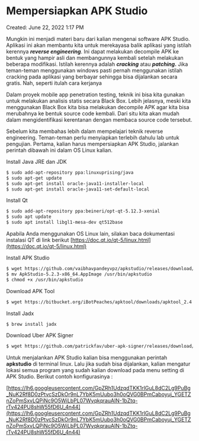 # Mempersiapkan APK Studio

Created: June 22, 2022 1:17 PM

Mungkin ini menjadi materi baru dari kalian mengenai software APK Studio. Aplikasi ini akan membantu kita untuk merekayasa balik aplikasi yang istilah kerennya ***reverse engineering***. Ini dapat melakukan decompile APK ke bentuk yang hampir asli dan membangunnya kembali setelah melakukan beberapa modifikasi. Istilah kerennya adalah ***cracking*** atau ***patching*.** Jika teman-teman menggunakan windows pasti pernah menggunakan istilah cracking pada aplikasi yang berbayar sehingga bisa dijalankan secara gratis. Nah, seperti itulah cara kerjanya

Dalam proyek mobile app penetration testing, teknik ini bisa kita gunakan untuk melakukan analisis statis secara Black Box. Lebih jelasnya, meski kita menggunakan Black Box kita bisa melakukan decompile APK agar kita bisa merubahnya ke bentuk source code kembali. Dari situ kita akan mudah dalam mengidentifikasi kerentanan dengan membaca source code tersebut.

Sebelum kita membahas lebih dalam mempelajari teknik reverse engineering. Teman-teman perlu menyiapkan terlebih dahulu lab untuk pengujian. Pertama, kalian harus mempersiapkan APK Studio, jalankan perintah dibawah ini dalam OS Linux kalian.

Install Java JRE dan JDK

```bash
$ sudo add-apt-repository ppa:linuxuprising/java
$ sudo apt-get update
$ sudo apt-get install oracle-java11-installer-local
$ sudo apt-get install oracle-java11-set-default-local
```

Install Qt

```bash
$ sudo add-apt-repository ppa:beineri/opt-qt-5.12.3-xenial
$ sudo apt update
$ sudo apt install libgl1-mesa-dev qt512base
```

Apabila Anda menggunakan OS Linux lain, silakan baca dokumentasi instalasi QT di link berikut [https://doc.qt.io/qt-5/linux.html](https://doc.qt.io/qt-5/linux.html)

Install APK Studio

```bash
$ wget https://github.com/vaibhavpandeyvpz/apkstudio/releases/download/5.2.3/ApkStudio-5.2.3-x86_64.AppImage
$ mv ApkStudio-5.2.3-x86_64.AppImage /usr/bin/apkstudio
$ chmod +x /usr/bin/apkstudio
```

Download APK Tool

```bash
$ wget https://bitbucket.org/iBotPeaches/apktool/downloads/apktool_2.4.1.jar
```

Install Jadx

```bash
$ brew install jadx
```

Download Uber APK Signer

```bash
$ wget https://github.com/patrickfav/uber-apk-signer/releases/download/v1.1.0/uber-apk-signer-1.1.0.jar
```

Untuk menjalankan APK Studio kalian bisa menggunakan perintah **apkstudio** di terminal linux. Lalu jika sudah bisa dijalankan, kalian mengatur lokasi semua program yang sudah kalian download pada menu setting di APK Studio. Berikut contoh konfigurasinya :

[https://lh6.googleusercontent.com/GpZRh1UdzqdTKK1rlGuL8dC2Lg9PuBg_NuK2Rf8D0zPtvcSzDkOr9nL7YbK5mUubo3h0oQVG0BPmCaboyuj_YGETZnZoPmSxvLQPiNc9O5WiLbPL07WyqkqrauAlN-1bZtq-rTv424PU8shW55fD6U_4n44](https://lh6.googleusercontent.com/GpZRh1UdzqdTKK1rlGuL8dC2Lg9PuBg_NuK2Rf8D0zPtvcSzDkOr9nL7YbK5mUubo3h0oQVG0BPmCaboyuj_YGETZnZoPmSxvLQPiNc9O5WiLbPL07WyqkqrauAlN-1bZtq-rTv424PU8shW55fD6U_4n44)